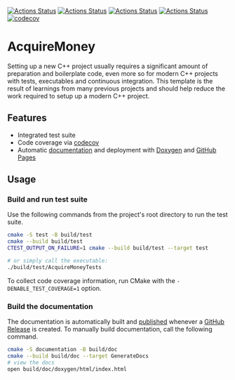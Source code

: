 [![Actions Status](https://github.com/riiy/acquire-money/workflows/MacOS/badge.svg)](https://github.com/riiy/acquire-money/actions)
[![Actions Status](https://github.com/riiy/acquire-money/workflows/Ubuntu/badge.svg)](https://github.com/riiy/acquire-money/actions)
[![Actions Status](https://github.com/riiy/acquire-money/workflows/Style/badge.svg)](https://github.com/riiy/acquire-money/actions)
[![Actions Status](https://github.com/riiy/acquire-money/workflows/Install/badge.svg)](https://github.com/riiy/acquire-money/actions)
[![codecov](https://codecov.io/gh/riiy/acquire-money/branch/master/graph/badge.svg)](https://codecov.io/gh/riiy/acquire-money)

# AcquireMoney

Setting up a new C++ project usually requires a significant amount of preparation and boilerplate code, even more so for modern C++ projects with tests, executables and continuous integration.
This template is the result of learnings from many previous projects and should help reduce the work required to setup up a modern C++ project.

## Features

- Integrated test suite
- Code coverage via [codecov](https://codecov.io)
- Automatic [documentation](https://thelartians.github.io/AcquireMoney) and deployment with [Doxygen](https://www.doxygen.nl) and [GitHub Pages](https://pages.github.com)

## Usage

### Build and run test suite

Use the following commands from the project's root directory to run the test suite.

```bash
cmake -S test -B build/test
cmake --build build/test
CTEST_OUTPUT_ON_FAILURE=1 cmake --build build/test --target test

# or simply call the executable: 
./build/test/AcquireMoneyTests
```

To collect code coverage information, run CMake with the `-DENABLE_TEST_COVERAGE=1` option.

### Build the documentation

The documentation is automatically built and [published](https://riiy.github.io/acquire-money) whenever a [GitHub Release](https://help.github.com/en/github/administering-a-repository/managing-releases-in-a-repository) is created.
To manually build documentation, call the following command.

```bash
cmake -S documentation -B build/doc
cmake --build build/doc --target GenerateDocs
# view the docs
open build/doc/doxygen/html/index.html
```
